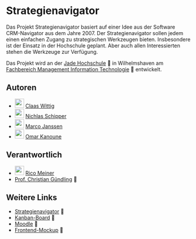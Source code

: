 # Strategienavigator

Das Projekt Strategienavigator basiert auf einer Idee aus der Software CRM-Navigator aus dem Jahre 2007. Der Strategienavigator
sollen jedem einen einfachen Zugang zu strategischen Werkzeugen bieten. Insbesondere ist der Einsatz in der Hochschule
geplant. Aber auch allen Interessierten stehen die Werkzeuge zur Verfügung.

Das Projekt wird an der [Jade Hochschule](https://www.jade-hs.de/) :link: in Wilhelmshaven am [Fachbereich Management Information Technologie](https://www.jade-hs.de/mit/) :link: entwickelt.

## Autoren

- <img src="https://avatars.githubusercontent.com/u/37940313?v=4" width=25 height=25 /> [Claas Wittig](https://github.com/Geist5000)
- <img src="https://avatars.githubusercontent.com/u/43421445?v=4" width=25 height=25 /> [Nichlas Schipper](https://github.com/nic-schi)
- <img src="https://avatars.githubusercontent.com/u/22887392?v=4" width=25 height=25 /> [Marco Janssen](https://github.com/ma1160)
- <img src="https://avatars.githubusercontent.com/u/90765305?v=4" width=25 height=25 /> [Omar Kanoune](https://github.com/omarkano)

## Verantwortlich

- <img src="https://avatars.githubusercontent.com/u/9083430?v=4" width=25 height=25 /> [Rico Meiner](https://github.com/ricom)
- [Prof. Christian Gündling](https://www.jade-hs.de/team/christian-guendling/) :link:

## Weitere Links

- [Strategienavigator](https://strategie-navigator.jade-hs.de) :link:
- [Kanban-Board](https://trello.com/b/3LQKqFb4/projekt-strategietools) :link:
- [Moodle](https://moodle.jade-hs.de/moodle/course/view.php?id=521&section=4) :link:
- [Frontend-Mockup](https://miro.com/app/board/o9J_lQVIbY0=/) :link:

